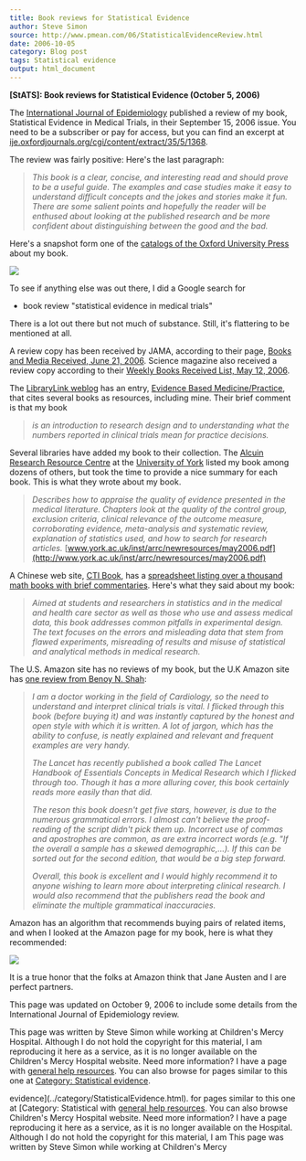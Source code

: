 ```yaml
---
title: Book reviews for Statistical Evidence
author: Steve Simon
source: http://www.pmean.com/06/StatisticalEvidenceReview.html
date: 2006-10-05
category: Blog post
tags: Statistical evidence
output: html_document
---
```

**[StATS]: Book reviews for Statistical Evidence
(October 5, 2006)**

The [International Journal of
Epidemiology](http://ije.oxfordjournals.org/) published a review of my
book, Statistical Evidence in Medical Trials, in their September 15,
2006 issue. You need to be a subscriber or pay for access, but you can
find an excerpt at
[ije.oxfordjournals.org/cgi/content/extract/35/5/1368](http://ije.oxfordjournals.org/cgi/content/extract/35/5/1368).

The review was fairly positive: Here\'s the last paragraph:

> *This book is a clear, concise, and interesting read and should prove
> to be a useful guide. The examples and case studies make it easy to
> understand difficult concepts and the jokes and stories make it fun.
> There are some salient points and hopefully the reader will be
> enthused about looking at the published research and be more confident
> about distinguishing between the good and the bad.*

Here\'s a snapshot form one of the [catalogs of the Oxford University
Press](http://www.oup.co.uk/academic/science/maths/mathcat/statscat06.pdf)
about my book.

![](../../../web/images/06/StatisticalEvidenceReview01.jpg)

To see if anything else was out there, I did a Google search for

-   book review \"statistical evidence in medical trials\"

There is a lot out there but not much of substance. Still, it\'s
flattering to be mentioned at all.

A review copy has been received by JAMA, according to their page, [Books
and Media Received, June 21,
2006](http://jama.ama-assn.org/cgi/content/full/295/23/2794). Science
magazine also received a review copy according to their [Weekly Books
Received List, May 12,
2006](http://www.sciencemag.org/feature/data/books/brl5776.dtl).

The [LibraryLink weblog](http://blog.utmb.edu/abienkow/) has an entry,
[Evidence Based
Medicine/Practice](http://blog.utmb.edu/abienkow/?page_id=161), that
cites several books as resources, including mine. Their brief comment is
that my book

> *is an introduction to research design and to understanding what the
> numbers reported in clinical trials mean for practice decisions.*

Several libraries have added my book to their collection. The [Alcuin
Research Resource Centre](http://www.york.ac.uk/inst/arrc/) at the
[University of York](http://www.york.ac.uk) listed my book among dozens
of others, but took the time to provide a nice summary for each book.
This is what they wrote about my book.

> *Describes how to appraise the quality of evidence presented in the
> medical literature. Chapters look at the quality of the control group,
> exclusion criteria, clinical relevance of the outcome measure,
> corroborating evidence, meta-analysis and systematic review,
> explanation of statistics used, and how to search for research
> articles.*
> [www.york.ac.uk/inst/arrc/newresources/may2006.pdf](http://www.york.ac.uk/inst/arrc/newresources/may2006.pdf)

A Chinese web site, [CTI Book](http://www.ctibook.com/ctibook/), has a
[spreadsheet listing over a thousand math books with brief
commentaries](http://www.ctibook.com/2006eb/list/Mathematics.xls).
Here\'s what they said about my book:

> *Aimed at students and researchers in statistics and in the medical
> and health care sector as well as those who use and assess medical
> data, this book addresses common pitfalls in experimental design. The
> text focuses on the errors and misleading data that stem from flawed
> experiments, misreading of results and misuse of statistical and
> analytical methods in medical research.*

The U.S. Amazon site has no reviews of my book, but the U.K Amazon site
has [one review from Benoy N.
Shah](http://www.amazon.co.uk/gp/product/0198567618/ref=cm_aya_asin.title/202-8564882-7566257?ie=UTF8):

> *I am a doctor working in the field of Cardiology, so the need to
> understand and interpret clinical trials is vital. I flicked through
> this book (before buying it) and was instantly captured by the honest
> and open style with which it is written. A lot of jargon, which has
> the ability to confuse, is neatly explained and relevant and frequent
> examples are very handy.*
>
> *The Lancet has recently published a book called The Lancet Handbook
> of Essentials Concepts in Medical Research which I flicked through
> too. Though it has a more alluring cover, this book certainly reads
> more easily than that did.*
>
> *The reson this book doesn\'t get five stars, however, is due to the
> numerous grammatical errors. I almost can\'t believe the proof-reading
> of the script didn\'t pick them up. Incorrect use of commas and
> apostrophes are common, as are extra incorrect words (e.g. \"If the
> overall a sample has a skewed demographic,\...). If this can be sorted
> out for the second edition, that would be a big step forward.*
>
> *Overall, this book is excellent and I would highly recommend it to
> anyone wishing to learn more about interpreting clinical research. I
> would also recommend that the publishers read the book and eliminate
> the multiple grammatical inaccuracies.*

Amazon has an algorithm that recommends buying pairs of related items,
and when I looked at the Amazon page for my book, here is what they
recommended:

![](../../../web/images/06/StatisticalEvidenceReview02.jpg)

It is a true honor that the folks at Amazon think that Jane Austen and I
are perfect partners.

This page was updated on October 9, 2006 to include some details from
the International Journal of Epidemiology review.

This page was written by Steve Simon while working at Children\'s Mercy
Hospital. Although I do not hold the copyright for this material, I am
reproducing it here as a service, as it is no longer available on the
Children\'s Mercy Hospital website. Need more information? I have a page
with [general help resources](../GeneralHelp.html). You can also browse
for pages similar to this one at [Category: Statistical
evidence](../category/StatisticalEvidence.html).
<!---More--->
evidence](../category/StatisticalEvidence.html).
for pages similar to this one at [Category: Statistical
with [general help resources](../GeneralHelp.html). You can also browse
Children\'s Mercy Hospital website. Need more information? I have a page
reproducing it here as a service, as it is no longer available on the
Hospital. Although I do not hold the copyright for this material, I am
This page was written by Steve Simon while working at Children\'s Mercy

<!---Do not use
**[StATS]: Book reviews for Statistical Evidence
This page was written by Steve Simon while working at Children\'s Mercy
Hospital. Although I do not hold the copyright for this material, I am
reproducing it here as a service, as it is no longer available on the
Children\'s Mercy Hospital website. Need more information? I have a page
with [general help resources](../GeneralHelp.html). You can also browse
for pages similar to this one at [Category: Statistical
evidence](../category/StatisticalEvidence.html).
--->

